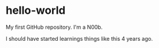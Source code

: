 # hello-world
My first GitHub repository. I'm a N00b.

I should have started learnings things like this 4 years ago. 
